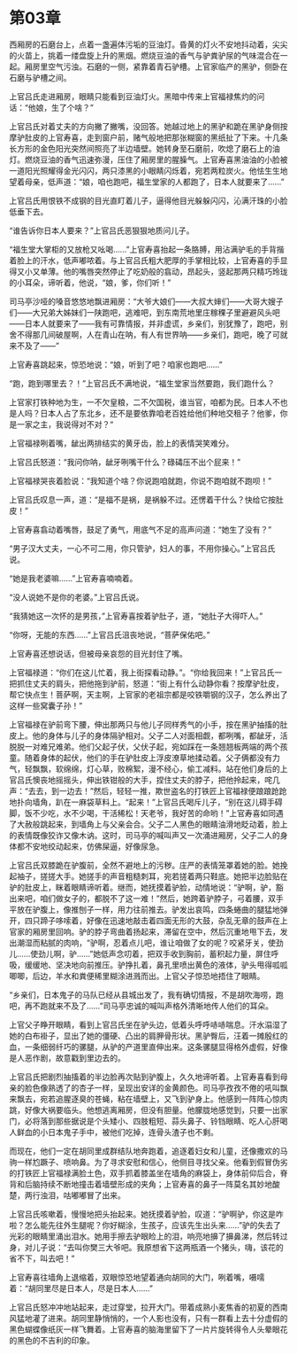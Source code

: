 # 第03章

西厢房的石磨台上，点着一盏遍体污垢的豆油灯。昏黄的灯火不安地抖动着，尖尖的火苗上，挑着一缕盘旋上升的黑烟。燃烧豆油的香气与驴粪驴尿的气味混合在一起。厢房里空气污浊。石磨的一侧，紧靠着青石驴槽。上官家临产的黑驴，侧卧在石磨与驴槽之间。

上官吕氏走进厢房，眼睛只能看到豆油灯火。黑暗中传来上官福禄焦灼的问话：“他娘，生了个啥？”

上官吕氏对着丈夫的方向撇了撇嘴，没回答。她越过地上的黑驴和跪在黑驴身侧按摩驴肚皮的上官寿喜，走到窗户前，赌气般地把那张糊窗的黑纸扯了下来。十几条长方形的金色阳光突然间照亮了半边墙壁。她转身至石磨前，吹熄了磨石上的油灯。燃烧豆油的香气迅速弥漫，压住了厢房里的腥臊气。上官寿喜黑油油的小脸被一道阳光照耀得金光闪闪，两只漆黑的小眼睛闪烁着，宛若两粒炭火。他怯生生地望着母亲，低声道：“娘，咱也跑吧，福生堂家的人都跑了，日本人就要来了……”

上官吕氏用恨铁不成钢的目光直盯着儿子，逼得他目光躲躲闪闪，沁满汗珠的小脸低垂下去。

“谁告诉你日本人要来？”上官吕氏恶狠狠地质问儿子。

“福生堂大掌柜的又放枪又吆喝……”上官寿喜抬起一条胳膊，用沾满驴毛的手背揩着脸上的汗水，低声嘟哝着。与上官吕氏粗大肥厚的手掌相比较，上官寿喜的手显得又小又单薄。他的嘴唇突然停止了吃奶般的翕动，昂起头，竖起那两只精巧玲珑的小耳朵，谛听着，他说，“娘，爹，你们听！”

司马亭沙哑的嗓音悠悠地飘进厢房：“大爷大娘们——大叔大婶们——大哥大嫂子们——大兄弟大姊妹们一陕跑吧，逃难吧，到东南荒地里庄稼稞子里避避风头吧——日本人就要来了——我有可靠情报，并非虚谎，乡亲们，别犹豫了，跑吧，别舍不得那几间破屋啊，人在青山在呐，有人有世界呐——乡亲们，跑吧，晚了可就来不及了——”

上官寿喜跳起来，惊恐地说：“娘，听到了吧？咱家也跑吧……”

“跑，跑到哪里去？！”上官吕氏不满地说，“福生堂家当然要跑，我们跑什么？

上官家打铁种地为生，一不欠皇粮，二不欠国税，谁当官，咱都为民。日本人不也是人吗？日本人占了东北乡，还不是要依靠咱老百姓给他们种地交租子？他爹，你是一家之主，我说得对不对？“

上官福禄咧着嘴，龇出两排结实的黄牙齿，脸上的表情哭笑难分。

上官吕氏怒道：“我问你呐，龇牙咧嘴干什么？碌碡压不出个屁来！”

上官福禄哭丧着脸说：“我知道个啥？你说跑咱就跑，你说不跑咱就不跑呗！”

上官吕氏叹息一声，道：“是福不是祸，是祸躲不过。还愣着干什么？快给它按肚皮！”

上官寿喜翕动着嘴唇，鼓足了勇气，用底气不足的高声问道：“她生了没有？”

“男子汉大丈夫，一心不可二用，你只管驴，妇人的事，不用你操心。”上官吕氏说。

“她是我老婆嘛……”上官寿喜喃喃着。

“没人说她不是你的老婆。”上官吕氏说。

“我猜她这一次怀的是男孩，”上官寿喜按着驴肚子，道，“她肚子大得吓人。”

“你呀，无能的东西……”上官吕氏沮丧地说，“菩萨保佑吧。”

上官寿喜还想说话，但被母亲哀怨的目光封住了嘴。

上官福禄道：“你们在这儿忙着，我上街探看动静。”。“你给我回来！”上官吕氏一把抓住丈夫的肩头，把他拖到驴前，怒道：“街上有什么动静你看？按摩驴肚皮，帮它快点生！菩萨啊，天主啊，上官家的老祖宗都是咬铁嚼钢的汉子，怎么养出了这样一些窝囊子孙！”

上官福禄在驴前弯下腰，伸出那两只与他儿子同样秀气的小手，按在黑驴抽搐的肚皮上。他的身体与儿子的身体隔驴相对。父子二人对面相觑，都咧嘴，都龇牙，活脱脱一对难兄难弟。他们父起子伏，父伏子起，宛如踩在一条翘翘板两端的两个孩童。随着身体的起伏，他们的手在驴肚皮上浮皮潦草地揉动着。父子俩都没有力气，轻飘飘，软绵绵，灯心草，败棉絮，漫不经心，偷工减料。站在他们身后的上官吕氏懊丧地摇摇头，伸出铁钳般的大手，捏住丈夫的脖子，把他拎起来，咤几声：“去去，到一边去！”然后，轻轻一推，欺世盗名的打铁匠上官福禄便踉踉跄跄地扑向墙角，趴在一麻袋草料上。“起来！”上官吕氏喝斥儿子，“别在这儿碍手碍脚，饭不少吃，水不少喝，干活稀松！天老爷，我好苦的命哟！”上官寿喜如同遇了大赦般跳起来，到墙角上与父亲会合。父子二人黑色的眼睛油滑地眨动着，脸上的表情既像狡诈又像木讷。这时，司马亭的喊叫声又一次涌进厢房，父子二人的身体都不安地绞动起来，仿佛屎逼，好像尿急。

上官吕氏双膝跪在驴腹前，全然不避地上的污秽。庄严的表情笼罩着她的脸。她挽起袖子，搓搓大手。她搓手的声音粗糙刺耳，宛若搓着两只鞋底。她把半边脸贴在驴的肚皮上，眯着眼睛谛听着。继而，她抚摸着驴脸，动情地说：“驴啊，驴，豁出来吧，咱们做女子的，都脱不了这一难！”然后，她跨着驴脖子，弓着腰，双手平放在驴腹上，像推刨子一样，用力往前推去。驴发出哀鸣，四条蜷曲的腿猛地弹开，四只蹄子哆嗦着，好像在迅速地敲击着四面无形的大鼓，杂乱无章的鼓声在上官家的厢房里回响。驴的脖子弯曲着扬起来，滞留在空中，然后沉重地甩下去，发出潮湿而粘腻的肉响，“驴啊，忍着点儿吧，谁让咱做了女的呢？咬紧牙关，使劲儿……使劲儿啊，驴……”她低声念叨着，把双手收到胸前，蓄积起力量，屏住呼吸，缓缓地、坚决地向前推压。驴挣扎着，鼻孔里喷出黄色的液体，驴头甩得呱呱唧唧，后边，羊水和粪便稀里糊涂进溅而出。上官父子惊恐地捂住了眼睛。

“乡亲们，日本鬼子的马队已经从县城出发了，我有确切情报，不是胡吹海唠，跑吧，再不跑就来不及了……”司马亭忠诚的喊叫声格外清晰地传人他们的耳朵。

上官父子睁开眼睛，看到上官吕氏坐在驴头边，低着头呼呼哧哧喘息。汗水溻湿了她的白布褂子，显出了她的僵硬、凸出的肩胛骨形状。黑驴臀后，汪着一摊殷红的血，一条细弱纤巧的骡腿，从驴的产道里直伸出来。这条骡腿显得格外虚假，好像是人恶作剧，故意戳到里边去的。

上官吕氏把剧烈抽搐着的半边脸再次贴到驴腹上，久久地谛听着。上官寿喜看到母亲的脸色像熟透了的杏子一样，呈现出安详的金黄颜色。司马亭孜孜不倦的吼叫飘来飘去，宛若追腥逐臭的苍蝇，粘在墙壁上，又飞到驴身上。他感到一阵阵心惊肉跳，好像大祸要临头。他想逃离厢房，但没有胆量。他朦胧地感觉到，只要一出家门，必将落到那些据说是个头矮小、四肢粗短、蒜头鼻子、铃铛眼睛、吃人心肝喝人鲜血的小日本鬼子手中，被他们吃掉，连骨头渣子也不剩。

而现在，他们一定在胡同里成群结队地奔跑着，追逐着妇女和儿童，还像撒欢的马驹一样尥蹶子、喷响鼻。为了寻求安慰和信心，他侧目寻找父亲。他看到假冒伪劣的打铁匠上官福禄满脸土色，双手抓着膝盖坐在墙角的麻袋上，身体前仰后合，脊背和后脑持续不断地撞击着墙壁形成的夹角；上官寿喜的鼻子一阵莫名其妙地酸楚，两行浊泪，咕嘟嘟冒了出来。

上官吕氏咳嗽着，慢慢地把头抬起来。她抚摸着驴脸，叹道：“驴啊驴，你这是咋啦？怎么能先往外生腿呢？你好糊涂，生孩子，应该先生出头来……”驴的失去了光彩的眼睛里涌出泪水。她用手擦去驴眼睑上的泪，响亮地擤了擤鼻涕，然后转过身，对儿子说：“去叫你樊三大爷吧。我原想省下这两瓶酒一个猪头，嗨，该花的省不下，叫去吧！”

上官寿喜往墙角上退缩着，双眼惊恐地望着通向胡同的大门，咧着嘴，嗫嚅着：“胡同里尽是日本人，尽是日本人……”

上官吕氏怒冲冲地站起来，走过穿堂，拉开大门。带着成熟小麦焦香的初夏的西南风猛地灌了进来。胡同里静悄悄的，一个人影也没有，只有一群看上去十分虚假的黑色蝴蝶像纸灰一样飞舞着。上官寿喜的脑海里留下了一片片旋转得令人头晕眼花的黑色的不吉利的印象。